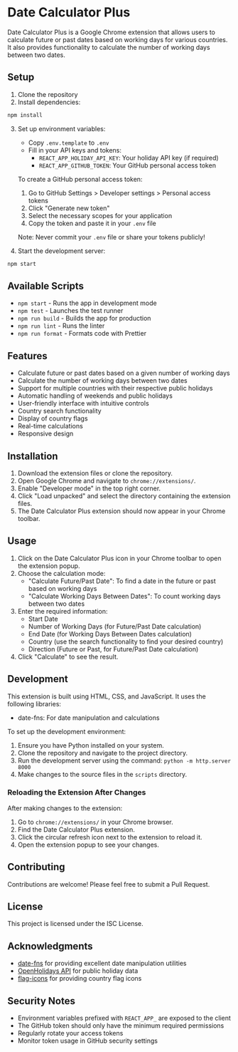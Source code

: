 # Date Calculator Plus

Date Calculator Plus is a Google Chrome extension that allows users to calculate future or past dates based on working days for various countries. It also provides functionality to calculate the number of working days between two dates.

## Setup

1. Clone the repository
2. Install dependencies:
```bash
npm install
```

3. Set up environment variables:
   - Copy `.env.template` to `.env`
   - Fill in your API keys and tokens:
     - `REACT_APP_HOLIDAY_API_KEY`: Your holiday API key (if required)
     - `REACT_APP_GITHUB_TOKEN`: Your GitHub personal access token

   To create a GitHub personal access token:
   1. Go to GitHub Settings > Developer settings > Personal access tokens
   2. Click "Generate new token"
   3. Select the necessary scopes for your application
   4. Copy the token and paste it in your `.env` file

   Note: Never commit your `.env` file or share your tokens publicly!

4. Start the development server:
```bash
npm start
```

## Available Scripts

- `npm start` - Runs the app in development mode
- `npm test` - Launches the test runner
- `npm run build` - Builds the app for production
- `npm run lint` - Runs the linter
- `npm run format` - Formats code with Prettier

## Features

- Calculate future or past dates based on a given number of working days
- Calculate the number of working days between two dates
- Support for multiple countries with their respective public holidays
- Automatic handling of weekends and public holidays
- User-friendly interface with intuitive controls
- Country search functionality
- Display of country flags
- Real-time calculations
- Responsive design

## Installation

1. Download the extension files or clone the repository.
2. Open Google Chrome and navigate to `chrome://extensions/`.
3. Enable "Developer mode" in the top right corner.
4. Click "Load unpacked" and select the directory containing the extension files.
5. The Date Calculator Plus extension should now appear in your Chrome toolbar.

## Usage

1. Click on the Date Calculator Plus icon in your Chrome toolbar to open the extension popup.
2. Choose the calculation mode:
   - "Calculate Future/Past Date": To find a date in the future or past based on working days
   - "Calculate Working Days Between Dates": To count working days between two dates
3. Enter the required information:
   - Start Date
   - Number of Working Days (for Future/Past Date calculation)
   - End Date (for Working Days Between Dates calculation)
   - Country (use the search functionality to find your desired country)
   - Direction (Future or Past, for Future/Past Date calculation)
4. Click "Calculate" to see the result.

## Development

This extension is built using HTML, CSS, and JavaScript. It uses the following libraries:

- date-fns: For date manipulation and calculations

To set up the development environment:

1. Ensure you have Python installed on your system.
2. Clone the repository and navigate to the project directory.
3. Run the development server using the command: `python -m http.server 8000`
4. Make changes to the source files in the `scripts` directory.

### Reloading the Extension After Changes

After making changes to the extension:

1. Go to `chrome://extensions/` in your Chrome browser.
2. Find the Date Calculator Plus extension.
3. Click the circular refresh icon next to the extension to reload it.
4. Open the extension popup to see your changes.

## Contributing

Contributions are welcome! Please feel free to submit a Pull Request.

## License

This project is licensed under the ISC License.

## Acknowledgments

- [date-fns](https://date-fns.org/) for providing excellent date manipulation utilities
- [OpenHolidays API](https://openholidaysapi.org/) for public holiday data
- [flag-icons](https://flagicons.lipis.dev/) for providing country flag icons

## Security Notes

- Environment variables prefixed with `REACT_APP_` are exposed to the client
- The GitHub token should only have the minimum required permissions
- Regularly rotate your access tokens
- Monitor token usage in GitHub security settings
